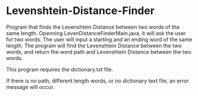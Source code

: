 # Levenshtein-Distance-Finder
Program that finds the Levenshtein Distance between two words of the same length.
Openning LevenDistanceFinderMain.java, it will ask the user for two words.
The user will input a starting and an ending word of the same length.
The program will find the Levenshtein Distance between the two words,
and return the word path and Levenshtein Distance between the two words.

This program requires the dictionary.txt file.

If there is no path, different length words, or no dictionary text file,
an error message will occur.
